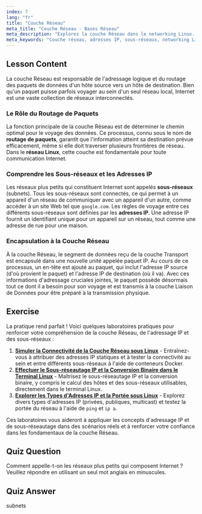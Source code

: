 ```yaml
---
index: 7
lang: "fr"
title: "Couche Réseau"
meta_title: "Couche Réseau - Bases Réseau"
meta_description: "Explorez la couche Réseau dans le networking Linux. Ce guide explique comment les adresses IP et les sous-réseaux permettent le routage des paquets pour la transmission de données entre réseaux."
meta_keywords: "Couche réseau, adresses IP, sous-réseaux, networking Linux, routage de paquets, transmission de données, modèle OSI, paquet IP"
---
```


## Lesson Content

La couche Réseau est responsable de l'adressage logique et du routage des paquets de données d'un hôte source vers un hôte de destination. Bien qu'un paquet puisse parfois voyager au sein d'un seul réseau local, Internet est une vaste collection de réseaux interconnectés.

### Le Rôle du Routage de Paquets

La fonction principale de la couche Réseau est de déterminer le chemin optimal pour le voyage des données. Ce processus, connu sous le nom de **routage de paquets**, garantit que l'information atteint sa destination prévue efficacement, même si elle doit traverser plusieurs frontières de réseau. Dans le **réseau Linux**, cette couche est fondamentale pour toute communication Internet.

### Comprendre les Sous-réseaux et les Adresses IP

Les réseaux plus petits qui constituent Internet sont appelés **sous-réseaux** (subnets). Tous les sous-réseaux sont connectés, ce qui permet à un appareil d'un réseau de communiquer avec un appareil d'un autre, comme accéder à un site Web tel que `google.com`. Les règles de voyage entre ces différents sous-réseaux sont définies par les **adresses IP**. Une adresse IP fournit un identifiant unique pour un appareil sur un réseau, tout comme une adresse de rue pour une maison.

### Encapsulation à la Couche Réseau

À la couche Réseau, le segment de données reçu de la couche Transport est encapsulé dans une nouvelle unité appelée paquet IP. Au cours de ce processus, un en-tête est ajouté au paquet, qui inclut l'adresse IP source (d'où provient le paquet) et l'adresse IP de destination (où il va). Avec ces informations d'adressage cruciales jointes, le paquet possède désormais tout ce dont il a besoin pour son voyage et est transmis à la couche Liaison de Données pour être préparé à la transmission physique.

## Exercise

La pratique rend parfait ! Voici quelques laboratoires pratiques pour renforcer votre compréhension de la couche Réseau, de l'adressage IP et des sous-réseaux :

1. **[Simuler la Connectivité de la Couche Réseau sous Linux](https://labex.io/fr/labs/comptia-simulate-network-layer-connectivity-in-linux-592752)** - Entraînez-vous à attribuer des adresses IP statiques et à tester la connectivité au sein et entre différents sous-réseaux à l'aide de conteneurs Docker.
2. **[Effectuer le Sous-réseautage IP et la Conversion Binaire dans le Terminal Linux](https://labex.io/fr/labs/comptia-perform-ip-subnetting-and-binary-conversion-in-the-linux-terminal-592782)** - Maîtrisez le sous-réseautage IP et la conversion binaire, y compris le calcul des hôtes et des sous-réseaux utilisables, directement dans le terminal Linux.
3. **[Explorer les Types d'Adresses IP et la Portée sous Linux](https://labex.io/fr/labs/comptia-explore-ip-address-types-and-reachability-in-linux-592780)** - Explorez divers types d'adresses IP (privées, publiques, multicast) et testez la portée du réseau à l'aide de `ping` et `ip a`.

Ces laboratoires vous aideront à appliquer les concepts d'adressage IP et de sous-réseautage dans des scénarios réels et à renforcer votre confiance dans les fondamentaux de la couche Réseau.

## Quiz Question

Comment appelle-t-on les réseaux plus petits qui composent Internet ? Veuillez répondre en utilisant un seul mot anglais en minuscules.

## Quiz Answer

subnets
